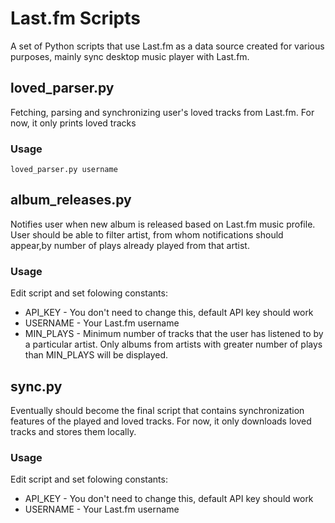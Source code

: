 Last.fm Scripts
======================

A set of Python scripts that use Last.fm as a data source created for various purposes,
mainly sync desktop music player with Last.fm.




loved_parser.py
----------------

Fetching, parsing and synchronizing user's loved tracks from Last.fm.
For now, it only prints loved tracks

### Usage

```
loved_parser.py username
```

album_releases.py
------------------

Notifies user when new album is released based on Last.fm music profile.
User should be able to filter artist, from whom notifications should appear,by number of plays already played from that artist.

### Usage

Edit script and set folowing constants:

* API_KEY - You don't need to change this, default API key should work
* USERNAME - Your Last.fm username
* MIN_PLAYS - Minimum number of tracks that the user has listened to by a particular artist. Only albums from artists with greater number of plays than MIN_PLAYS will be displayed.

sync.py
------------------

Eventually should become the final script that contains synchronization features of the played and loved tracks. For now, it only downloads loved tracks and stores them locally.

### Usage

Edit script and set folowing constants:

* API_KEY - You don't need to change this, default API key should work
* USERNAME - Your Last.fm username